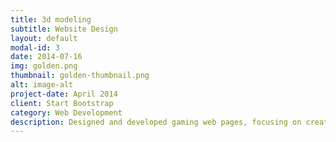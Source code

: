 ```yaml
---
title: 3d modeling
subtitle: Website Design
layout: default
modal-id: 3
date: 2014-07-16
img: golden.png
thumbnail: golden-thumbnail.png
alt: image-alt
project-date: April 2014
client: Start Bootstrap
category: Web Development
description: Designed and developed gaming web pages, focusing on creating visually appealing and user-friendly interfaces. Utilized modern web technologies to ensure a responsive and engaging user experience for gamers.
---
```


